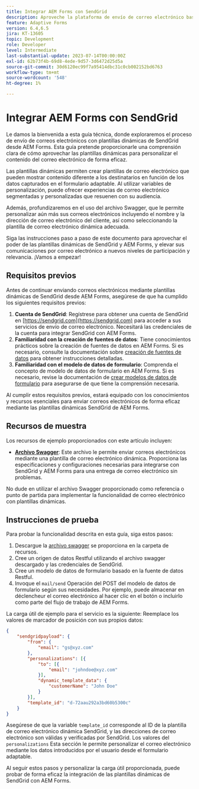 ```yaml
---
title: Integrar AEM Forms con SendGrid
description: Aproveche la plataforma de envío de correo electrónico basada en la nube de SengGrid mediante AEM Forms.
feature: Adaptive Forms
version: 6.4,6.5
jira: KT-13605
topic: Development
role: Developer
level: Intermediate
last-substantial-update: 2023-07-14T00:00:00Z
exl-id: 62b73f4b-69d8-4ede-9d57-3d6472d25d5a
source-git-commit: 30d6120ec99f7a95414dbc31c0cb002152bd6763
workflow-type: tm+mt
source-wordcount: '548'
ht-degree: 1%

---
```


# Integrar AEM Forms con SendGrid

Le damos la bienvenida a esta guía técnica, donde exploraremos el proceso de envío de correos electrónicos con plantillas dinámicas de SendGrid desde AEM Forms. Esta guía pretende proporcionarle una comprensión clara de cómo aprovechar las plantillas dinámicas para personalizar el contenido del correo electrónico de forma eficaz.

Las plantillas dinámicas permiten crear plantillas de correo electrónico que pueden mostrar contenido diferente a los destinatarios en función de los datos capturados en el formulario adaptable. Al utilizar variables de personalización, puede ofrecer experiencias de correo electrónico segmentadas y personalizadas que resuenen con su audiencia.

Además, profundizaremos en el uso del archivo Swagger, que le permite personalizar aún más sus correos electrónicos incluyendo el nombre y la dirección de correo electrónico del cliente, así como seleccionando la plantilla de correo electrónico dinámica adecuada.

Siga las instrucciones paso a paso de este documento para aprovechar el poder de las plantillas dinámicas de SendGrid y AEM Forms, y elevar sus comunicaciones por correo electrónico a nuevos niveles de participación y relevancia. ¡Vamos a empezar!

## Requisitos previos

Antes de continuar enviando correos electrónicos mediante plantillas dinámicas de SendGrid desde AEM Forms, asegúrese de que ha cumplido los siguientes requisitos previos:

1. **Cuenta de SendGrid**: Regístrese para obtener una cuenta de SendGrid en [https://sendgrid.com](https://sendgrid.com) para acceder a sus servicios de envío de correo electrónico. Necesitará las credenciales de la cuenta para integrar SendGrid con AEM Forms.
1. **Familiaridad con la creación de fuentes de datos**: Tiene conocimientos prácticos sobre la creación de fuentes de datos en AEM Forms. Si es necesario, consulte la documentación sobre [creación de fuentes de datos](https://experienceleague.adobe.com/docs/experience-manager-learn/forms/ic-web-channel-tutorial/parttwo.html) para obtener instrucciones detalladas.
1. **Familiaridad con el modelo de datos de formulario**: Comprenda el concepto de modelo de datos de formulario en AEM Forms. Si es necesario, revise la documentación de [crear modelos de datos de formulario](https://experienceleague.adobe.com/docs/experience-manager-65/forms/form-data-model/create-form-data-models.html?lang=es) para asegurarse de que tiene la comprensión necesaria.

Al cumplir estos requisitos previos, estará equipado con los conocimientos y recursos esenciales para enviar correos electrónicos de forma eficaz mediante las plantillas dinámicas SendGrid de AEM Forms.

## Recursos de muestra

Los recursos de ejemplo proporcionados con este artículo incluyen:

* **[Archivo Swagger](assets/SendGridWithDynamicTemplate.yaml)**: Este archivo le permite enviar correos electrónicos mediante una plantilla de correo electrónico dinámica. Proporciona las especificaciones y configuraciones necesarias para integrarse con SendGrid y AEM Forms para una entrega de correo electrónico sin problemas.

No dude en utilizar el archivo Swagger proporcionado como referencia o punto de partida para implementar la funcionalidad de correo electrónico con plantillas dinámicas.

## Instrucciones de prueba

Para probar la funcionalidad descrita en esta guía, siga estos pasos:

1. Descargue la [archivo swagger](assets/SendGridWithDynamicTemplate.yaml) se proporciona en la carpeta de recursos.
2. Cree un origen de datos Restful utilizando el archivo swagger descargado y las credenciales de SendGrid.
3. Cree un modelo de datos de formulario basado en la fuente de datos Restful.
4. Invoque el `mail/send` Operación del POST del modelo de datos de formulario según sus necesidades. Por ejemplo, puede almacenar en déclencheur el correo electrónico al hacer clic en el botón o incluirlo como parte del flujo de trabajo de AEM Forms.

La carga útil de ejemplo para el servicio es la siguiente: Reemplace los valores de marcador de posición con sus propios datos:

```json
{
    "sendgridpayload": {
        "from": {
            "email": "gs@xyz.com"
        },
        "personalizations": [{
            "to": [{
                "email": "johndoe@xyz.com"
            }],
            "dynamic_template_data": {
                "customerName": "John Doe"
            }
        }],
        "template_id": "d-72aau292a3bd60b5300c"
    }
}
```

Asegúrese de que la variable `template_id` corresponde al ID de la plantilla de correo electrónico dinámica SendGrid, y las direcciones de correo electrónico son válidas y verificadas por SendGrid. Los valores del `personalizations` Esta sección le permite personalizar el correo electrónico mediante los datos introducidos por el usuario desde el formulario adaptable.

Al seguir estos pasos y personalizar la carga útil proporcionada, puede probar de forma eficaz la integración de las plantillas dinámicas de SendGrid con AEM Forms.
